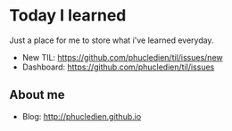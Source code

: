 # Today I learned

Just a place for me to store what i've learned everyday.

- New TIL: https://github.com/phucledien/til/issues/new
- Dashboard: https://github.com/phucledien/til/issues

## About me

- Blog: <http://phucledien.github.io>
 
